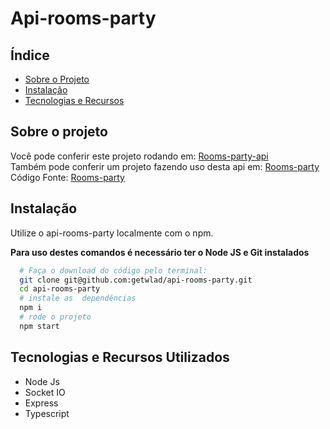 # Api-rooms-party
## Índice

- [Sobre o Projeto](#sobre-o-projeto)
- [Instalação](#instalação)
- [Tecnologias e Recursos](#tecnologias-e-recursos-utilizados)

## Sobre o projeto

Você pode conferir este projeto rodando em: [Rooms-party-api](https://room-api-party.herokuapp.com/) \
Também pode conferir um projeto fazendo uso desta api em:  [Rooms-party](https://rooms-party.vercel.app/) Código Fonte: [Rooms-party](https://github.com/getwlad/rooms-party)

## Instalação

Utilize o api-rooms-party localmente com o npm.

**Para uso destes comandos é necessário ter o Node JS e Git instalados**

```bash
  # Faça o download do código pelo terminal:
  git clone git@github.com:getwlad/api-rooms-party.git
  cd api-rooms-party
  # instale as  dependências
  npm i
  # rode o projeto
  npm start
```

## Tecnologias e Recursos Utilizados

- Node Js
- Socket IO
- Express
- Typescript
